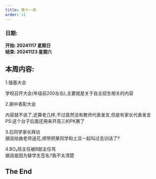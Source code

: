 ```yaml
---
title: 第十一周
order: 11
---
```


### 日期:  
**开始: 20241117 星期日**  
**结束: 20241123 星期六**  

## 本周内容:  

1.强基大会  

学校召开大会(年级前200左右),主要就是关于自主招生相关的内容  

2.期中表彰大会  

内容就不说了,还算老几样,不过竟然没有教师代表发言,但是有家长代表发言  
PS:这个台子后面还用来开高三的PK赛了  

3.石同学家长拜访  
据说给曲老师送花,顺带把某同学和土豆一起叫过去训话了?  

4.BO₃班主任被B部主任骂  
据说是因为替学生签名?我不太清楚  

## The End